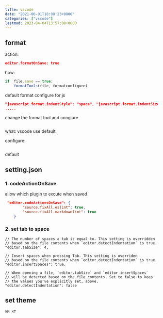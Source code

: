 ```yaml
---
title: vscode
date: "2021-06-01T18:08:23+0800"
categories: ["vscode"]
lastmod: 2023-04-04T13:57:08+0800
---
```



##   format 


action:
```json
editor.formatOnSave: true
```

how:
```js
if  file.save == true:
	formatTools(file, formatconfigure)
```


default  format  configure for  js
```json
"javascript.format.indentStyle": "space", "javascript.format.indentSize": 2, "javascript.format.insertSpaceAfterConstructor": false,
.....
```


change the format  tool and  congiure

```json

```





what: vscode use  default 

configure:
```json

```


default 





## setting.json

### 1. codeActionOnSave

allow which plugin to excute when saved

```json
 "editor.codeActionsOnSave": {
        "source.fixAll.eslint": true,
        "source.fixAll.markdownlint": true
    }
```

### 2. set tab to space

```shell
// The number of spaces a tab is equal to. This setting is overridden
// based on the file contents when `editor.detectIndentation` is true.
"editor.tabSize": 4,

// Insert spaces when pressing Tab. This setting is overriden
// based on the file contents when `editor.detectIndentation` is true.
"editor.insertSpaces": true,

// When opening a file, `editor.tabSize` and `editor.insertSpaces`
// will be detected based on the file contents. Set to false to keep
// the values you've explicitly set, above.
"editor.detectIndentation": false

```

## set theme

```
⌘K ⌘T
```




